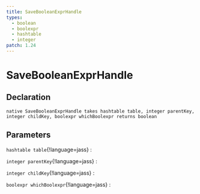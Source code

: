 ```yaml
---
title: SaveBooleanExprHandle
types:
  - boolean
  - boolexpr
  - hashtable
  - integer
patch: 1.24
---
```


# SaveBooleanExprHandle

## Declaration

```jass
native SaveBooleanExprHandle takes hashtable table, integer parentKey, integer childKey, boolexpr whichBoolexpr returns boolean
```

## Parameters
`hashtable table`{!language=jass}
: 

`integer parentKey`{!language=jass}
: 

`integer childKey`{!language=jass}
: 

`boolexpr whichBoolexpr`{!language=jass}
: 
